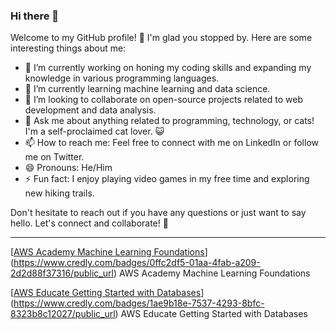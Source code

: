 ### Hi there 👋


Welcome to my GitHub profile! 👋
I'm glad you stopped by. Here are some interesting things about me:

- 🔭 I’m currently working on honing my coding skills and expanding my knowledge in various programming languages.
- 🌱 I’m currently learning machine learning and data science.
- 👯 I’m looking to collaborate on open-source projects related to web development and data analysis.
- 💬 Ask me about anything related to programming, technology, or cats! I'm a self-proclaimed cat lover. 😺
- 📫 How to reach me: Feel free to connect with me on LinkedIn or follow me on Twitter.
- 😄 Pronouns: He/Him
- ⚡ Fun fact: I enjoy playing video games in my free time and exploring new hiking trails.

Don't hesitate to reach out if you have any questions or just want to say hello. Let's connect and collaborate! 🚀

____________________________________________________________________________________________________________________

[[AWS Academy Machine Learning Foundations](https://images.credly.com/size/38x38/images/254b883a-44a3-4cec-b6f2-946a80522b39/image.png)](https://www.credly.com/badges/0ffc2df5-01aa-4fab-a209-2d2d88f37316/public_url) AWS Academy Machine Learning Foundations

[[AWS Educate Getting Started with Databases](https://images.credly.com/size/38x38/images/6f135924-7645-4bd2-ab68-3bc0b49c7e27/image.png)](https://www.credly.com/badges/1ae9b18e-7537-4293-8bfc-8323b8c12027/public_url) AWS Educate Getting Started with Databases
